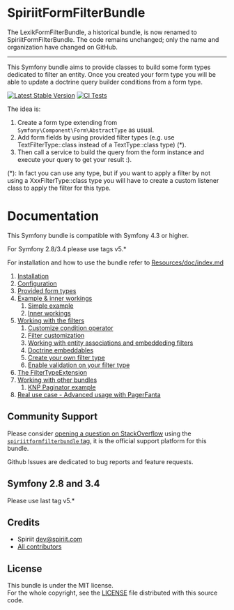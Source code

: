 SpiriitFormFilterBundle
=====================

The LexikFormFilterBundle, a historical bundle, is now renamed to SpiriitFormFilterBundle. 
The code remains unchanged; only the name and organization have changed on GitHub.

------------------------------------------------------------------------------------------------

This Symfony bundle aims to provide classes to build some form types dedicated to filter an entity.
Once you created your form type you will be able to update a doctrine query builder conditions from a form type.

[![Latest Stable Version](https://poser.pugx.org/spiriitlabs/form-filter-bundle/v/stable.svg)](https://packagist.org/packages/spiriitlabs/form-filter-bundle)
[![CI Tests](https://github.com/SpiriitLabs/form-filter-bundle/actions/workflows/ci.yml/badge.svg)](https://github.com/SpiriitLabs/form-filter-bundle/actions/workflows/ci.yml)

The idea is:

1. Create a form type extending from `Symfony\Component\Form\AbstractType` as usual.
2. Add form fields by using provided filter types (e.g. use TextFilterType::class instead of a TextType::class type) (*).
3. Then call a service to build the query from the form instance and execute your query to get your result :).

(*): In fact you can use any type, but if you want to apply a filter by not using a XxxFilterType::class type you will 
have to create a custom listener class to apply the filter for this type.



Documentation
=============

This Symfony bundle is compatible with Symfony 4.3 or higher.

For Symfony 2.8/3.4 please use tags v5.*

For installation and how to use the bundle refer to [Resources/doc/index.md](Resources/doc/index.md)

1. [Installation](Resources/doc/installation.md)
2. [Configuration](Resources/doc/configuration.md)
3. [Provided form types](Resources/doc/provided-types.md)
4. [Example & inner workings](Resources/doc/basics.md)
    1. [Simple example](Resources/doc/basics.md#i-simple-example)
    2. [Inner workings](Resources/doc/basics.md#ii-inner-workings)
5. [Working with the filters](Resources/doc/working-with-the-bundle.md)
    1. [Customize condition operator](Resources/doc/working-with-the-bundle.md#i-customize-condition-operator)
    2. [Filter customization](Resources/doc/working-with-the-bundle.md#ii-filter-customization)
    3. [Working with entity associations and embeddeding filters](Resources/doc/working-with-the-bundle.md#iii-working-with-entity-associations-and-embeddeding-filters)
    4. [Doctrine embeddables](Resources/doc/working-with-the-bundle.md#iv-doctrine-embeddables-orm)
    5. [Create your own filter type](Resources/doc/working-with-the-bundle.md#v-create-your-own-filter-type)
    6. [Enable validation on your filter type](Resources/doc/working-with-the-bundle.md#vi-enable-filtertype-form-validation)
6. [The FilterTypeExtension](Resources/doc/filtertypeextension.md)
7. [Working with other bundles](Resources/doc/working-with-other-bundles.md)
    1. [KNP Paginator example](Resources/doc/working-with-other-bundles.md#i-knp-paginator-example)
8. [Real use case - Advanced usage with PagerFanta](Resources/doc/advanced-usage-with-pagerfanta-bundle.md)   

Community Support
-----------------

Please consider [opening a question on StackOverflow](http://stackoverflow.com/questions/ask) using the [`spiriitformfilterbundle` tag](http://stackoverflow.com/questions/tagged/spiriitformfilterbundle),  it is the official support platform for this bundle.
  
Github Issues are dedicated to bug reports and feature requests.

Symfony 2.8 and 3.4
-------------------

Please use last tag v5.*

Credits
-------

* Spiriit <dev@spiriit.com>
* [All contributors](https://github.com/SpiriitLabs/form-filter-bundle/graphs/contributors)

License
-------

This bundle is under the MIT license.  
For the whole copyright, see the [LICENSE](LICENSE) file distributed with this source code.
